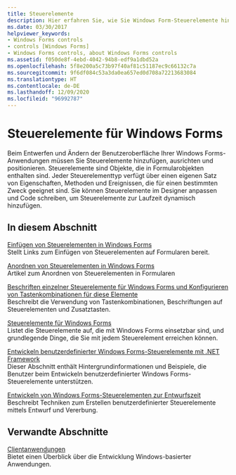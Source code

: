 ```yaml
---
title: Steuerelemente
description: Hier erfahren Sie, wie Sie Windows Form-Steuerelemente hinzugefügt und positioniert werden. Sie können auch Steuerelemente im Designer anpassen und Code schreiben, um Steuerelemente zur Laufzeit dynamisch hinzufügen.
ms.date: 03/30/2017
helpviewer_keywords:
- Windows Forms controls
- controls [Windows Forms]
- Windows Forms controls, about Windows Forms controls
ms.assetid: f050de8f-4ebd-4042-94b8-edf9a1dbd52a
ms.openlocfilehash: 5f8e200a5c73b97f40af81c51187ec9c66132c7a
ms.sourcegitcommit: 9f6df084c53a3da0ea657ed0d708a72213683084
ms.translationtype: HT
ms.contentlocale: de-DE
ms.lasthandoff: 12/09/2020
ms.locfileid: "96992787"
---
```

# <a name="windows-forms-controls"></a>Steuerelemente für Windows Forms

Beim Entwerfen und Ändern der Benutzeroberfläche Ihrer Windows Forms-Anwendungen müssen Sie Steuerelemente hinzufügen, ausrichten und positionieren. Steuerelemente sind Objekte, die in Formularobjekten enthalten sind. Jeder Steuerelementtyp verfügt über einen eigenen Satz von Eigenschaften, Methoden und Ereignissen, die für einen bestimmten Zweck geeignet sind. Sie können Steuerelemente im Designer anpassen und Code schreiben, um Steuerelemente zur Laufzeit dynamisch hinzufügen.

## <a name="in-this-section"></a>In diesem Abschnitt

[Einfügen von Steuerelementen in Windows Forms](putting-controls-on-windows-forms.md)\
Stellt Links zum Einfügen von Steuerelementen auf Formularen bereit.

[Anordnen von Steuerelementen in Windows Forms](how-to-align-multiple-controls-on-windows-forms.md)\
Artikel zum Anordnen von Steuerelementen in Formularen

[Beschriften einzelner Steuerelemente für Windows Forms und Konfigurieren von Tastenkombinationen für diese Elemente](labeling-individual-windows-forms-controls-and-providing-shortcuts-to-them.md)\
Beschreibt die Verwendung von Tastenkombinationen, Beschriftungen auf Steuerelementen und Zusatztasten.

[Steuerelemente für Windows Forms](controls-to-use-on-windows-forms.md)\
Listet die Steuerelemente auf, die mit Windows Forms einsetzbar sind, und grundlegende Dinge, die Sie mit jedem Steuerelement erreichen können.

[Entwickeln benutzerdefinierter Windows Forms-Steuerelemente mit .NET Framework](developing-custom-windows-forms-controls.md)\
Dieser Abschnitt enthält Hintergrundinformationen und Beispiele, die Benutzer beim Entwickeln benutzerdefinierter Windows Forms-Steuerelemente unterstützen.

[Entwickeln von Windows Forms-Steuerelementen zur Entwurfszeit](developing-windows-forms-controls-at-design-time.md)\
Beschreibt Techniken zum Erstellen benutzerdefinierter Steuerelemente mittels Entwurf und Vererbung.

## <a name="related-sections"></a>Verwandte Abschnitte

[Clientanwendungen](/dotnet/framework/develop-client-apps)\
Bietet einen Überblick über die Entwicklung Windows-basierter Anwendungen.
